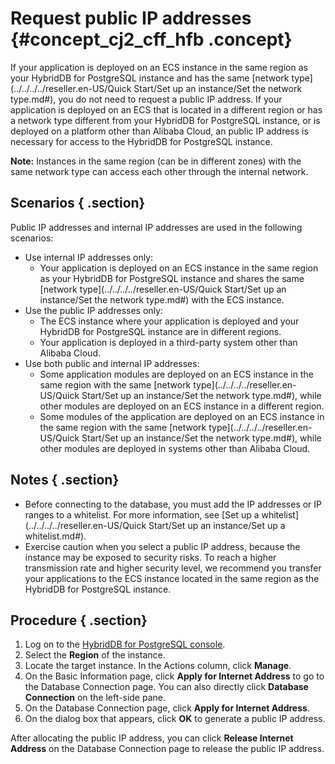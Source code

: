 # Request public IP addresses {#concept_cj2_cff_hfb .concept}

If your application is deployed on an ECS instance in the same region as your HybridDB for PostgreSQL instance and has the same [network type](../../../../reseller.en-US/Quick Start/Set up an instance/Set the network type.md#), you do not need to request a public IP address. If your application is deployed on an ECS that is located in a different region or has a network type different from your HybridDB for PostgreSQL instance, or is deployed on a platform other than Alibaba Cloud, an public IP address is necessary for access to the HybridDB for PostgreSQL instance.

**Note:** Instances in the same region \(can be in different zones\) with the same network type can access each other through the internal network.

## Scenarios { .section}

Public IP addresses and internal IP addresses are used in the following scenarios:

-   Use internal IP addresses only:
    -   Your application is deployed on an ECS instance in the same region as your HybridDB for PostgreSQL instance and shares the same [network type](../../../../reseller.en-US/Quick Start/Set up an instance/Set the network type.md#) with the ECS instance.
-   Use the public IP addresses only:
    -   The ECS instance where your application is deployed and your HybridDB for PostgreSQL instance are in different regions.
    -   Your application is deployed in a third-party system other than Alibaba Cloud.
-   Use both public and internal IP addresses:
    -   Some application modules are deployed on an ECS instance in the same region with the same [network type](../../../../reseller.en-US/Quick Start/Set up an instance/Set the network type.md#), while other modules are deployed on an ECS instance in a different region.
    -   Some modules of the application are deployed on an ECS instance in the same region with the same [network type](../../../../reseller.en-US/Quick Start/Set up an instance/Set the network type.md#), while other modules are deployed in systems other than Alibaba Cloud.

## Notes { .section}

-   Before connecting to the database, you must add the IP addresses or IP ranges to a whitelist. For more information, see [Set up a whitelist](../../../../reseller.en-US/Quick Start/Set up an instance/Set up a whitelist.md#).
-   Exercise caution when you select a public IP address, because the instance may be exposed to security risks. To reach a higher transmission rate and higher security level, we recommend you transfer your applications to the ECS instance located in the same region as the HybridDB for PostgreSQL instance.

## Procedure { .section}

1.  Log on to the [HybridDB for PostgreSQL console](https://partners-intl.console.aliyun.com/#/gpdb).
2.  Select the **Region** of the instance.
3.  Locate the target instance. In the Actions column, click **Manage**.
4.  On the Basic Information page, click **Apply for Internet Address** to go to the Database Connection page. You can also directly click **Database Connection** on the left-side pane.
5.  On the Database Connection page, click **Apply for Internet Address**.
6.  On the dialog box that appears, click **OK** to generate a public IP address.

After allocating the public IP address, you can click **Release Internet Address** on the Database Connection page to release the public IP address.

